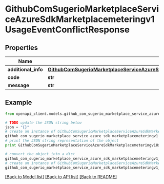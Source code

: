 # GithubComSugerioMarketplaceServiceAzureSdkMarketplacemeteringv1UsageEventConflictResponse


## Properties
Name | Type | Description | Notes
------------ | ------------- | ------------- | -------------
**additional_info** | [**GithubComSugerioMarketplaceServiceAzureSdkMarketplacemeteringv1UsageEventConflictResponseAdditionalInfo**](GithubComSugerioMarketplaceServiceAzureSdkMarketplacemeteringv1UsageEventConflictResponseAdditionalInfo.md) |  | [optional] 
**code** | **str** |  | [optional] 
**message** | **str** |  | [optional] 

## Example

```python
from openapi_client.models.github_com_sugerio_marketplace_service_azure_sdk_marketplacemeteringv1_usage_event_conflict_response import GithubComSugerioMarketplaceServiceAzureSdkMarketplacemeteringv1UsageEventConflictResponse

# TODO update the JSON string below
json = "{}"
# create an instance of GithubComSugerioMarketplaceServiceAzureSdkMarketplacemeteringv1UsageEventConflictResponse from a JSON string
github_com_sugerio_marketplace_service_azure_sdk_marketplacemeteringv1_usage_event_conflict_response_instance = GithubComSugerioMarketplaceServiceAzureSdkMarketplacemeteringv1UsageEventConflictResponse.from_json(json)
# print the JSON string representation of the object
print GithubComSugerioMarketplaceServiceAzureSdkMarketplacemeteringv1UsageEventConflictResponse.to_json()

# convert the object into a dict
github_com_sugerio_marketplace_service_azure_sdk_marketplacemeteringv1_usage_event_conflict_response_dict = github_com_sugerio_marketplace_service_azure_sdk_marketplacemeteringv1_usage_event_conflict_response_instance.to_dict()
# create an instance of GithubComSugerioMarketplaceServiceAzureSdkMarketplacemeteringv1UsageEventConflictResponse from a dict
github_com_sugerio_marketplace_service_azure_sdk_marketplacemeteringv1_usage_event_conflict_response_form_dict = github_com_sugerio_marketplace_service_azure_sdk_marketplacemeteringv1_usage_event_conflict_response.from_dict(github_com_sugerio_marketplace_service_azure_sdk_marketplacemeteringv1_usage_event_conflict_response_dict)
```
[[Back to Model list]](../README.md#documentation-for-models) [[Back to API list]](../README.md#documentation-for-api-endpoints) [[Back to README]](../README.md)


